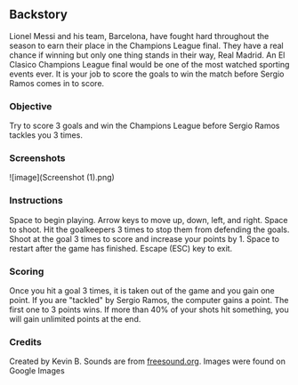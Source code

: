 ## Backstory

Lionel Messi and his team, Barcelona, have fought hard throughout the season to earn their place in the Champions League final. They have a real chance if winning but only one thing stands in their way, Real Madrid. An El Clasico Champions League final would be one of the most watched sporting events ever. It is your job to score the goals to win the match before Sergio Ramos comes in to score. 

### Objective
Try to score 3 goals and win the Champions League before Sergio Ramos tackles you 3 times.

### Screenshots
![image](Screenshot (1).png)

### Instructions
Space to begin playing. Arrow keys to move up, down, left, and right. Space to shoot. Hit the goalkeepers 3 times to stop them from defending the goals. Shoot at the goal 3 times to score and increase your points by 1. Space to restart after the game has finished. Escape (ESC) key to exit.

### Scoring
Once you hit a goal 3 times, it is taken out of the game and you gain one point. If you are "tackled" by Sergio Ramos, the computer gains a point. The first one to 3 points wins. If more than 40% of your shots hit something, you will gain unlimited points at the end.

### Credits
Created by Kevin B. Sounds are from [freesound.org](https://www.freesound.org "Free Sound"). Images were found on Google Images
